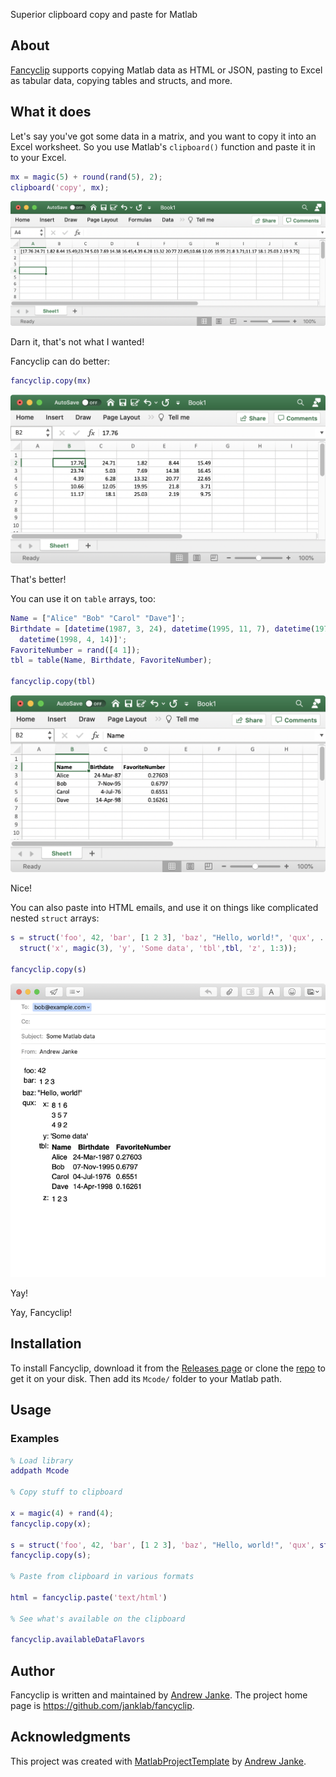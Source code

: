 
Superior clipboard copy and paste for Matlab

## About

[Fancyclip](https://github.com/janklab/fancyclip) supports copying Matlab data as HTML or JSON, pasting to Excel as tabular data, copying tables and structs, and more.

## What it does

Let's say you've got some data in a matrix, and you want to copy it into an Excel worksheet. So you use Matlab's `clipboard()` function and paste it in to your Excel.

```matlab
mx = magic(5) + round(rand(5), 2);
clipboard('copy', mx);
```

![Results of using Matlab clipboard to Excel](images/excel-copy-matrix-matlab-clipboard.png)

Darn it, that's not what I wanted!

Fancyclip can do better:

```matlab
fancyclip.copy(mx)
```

![Results of using fancyclip.copy to Excel](images/excel-copy-matrix-fancyclip.png)

That's better!

You can use it on `table` arrays, too:

```matlab
Name = ["Alice" "Bob" "Carol" "Dave"]';
Birthdate = [datetime(1987, 3, 24), datetime(1995, 11, 7), datetime(1976, 7, 4), ...
  datetime(1998, 4, 14)]';
FavoriteNumber = rand([4 1]);
tbl = table(Name, Birthdate, FavoriteNumber);

fancyclip.copy(tbl)
```

![Results of using fancyclip.copy to Excel on a table](images/excel-copy-table-fancyclip.png)

Nice!

You can also paste into HTML emails, and use it on things like complicated nested `struct` arrays:

```matlab
s = struct('foo', 42, 'bar', [1 2 3], 'baz', "Hello, world!", 'qux', ...
  struct('x', magic(3), 'y', 'Some data', 'tbl',tbl, 'z', 1:3));

fancyclip.copy(s)
```

![Results of using fancyclip.copy to email on a struct](images/email-copy-struct-fancyclip.png)

Yay!

Yay, Fancyclip!

## Installation

To install Fancyclip, download it from the [Releases page](https://github.com/janklab/fancyclip/releases) or clone the [repo](https://github.com/janklab/fancyclip) to get it on your disk. Then add its `Mcode/` folder to your Matlab path.

## Usage

### Examples

```matlab
% Load library
addpath Mcode

% Copy stuff to clipboard

x = magic(4) + rand(4);
fancyclip.copy(x);

s = struct('foo', 42, 'bar', [1 2 3], 'baz', "Hello, world!", 'qux', struct('x', magic(3), 'y', 'Some data', 'z', 1:3));
fancyclip.copy(s);

% Paste from clipboard in various formats

html = fancyclip.paste('text/html')

% See what's available on the clipboard

fancyclip.availableDataFlavors
```

## Author

Fancyclip is written and maintained by [Andrew Janke](https://your-website.com). The project home page is <https://github.com/janklab/fancyclip>.

## Acknowledgments

This project was created with [MatlabProjectTemplate](https://github.com/apjanke/MatlabProjectTemplate) by [Andrew Janke](https://apjanke.net).

